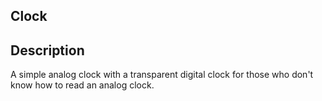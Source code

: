 ## Clock

## Description

A simple analog clock with a transparent digital clock for those who don't know how to read an analog clock.
